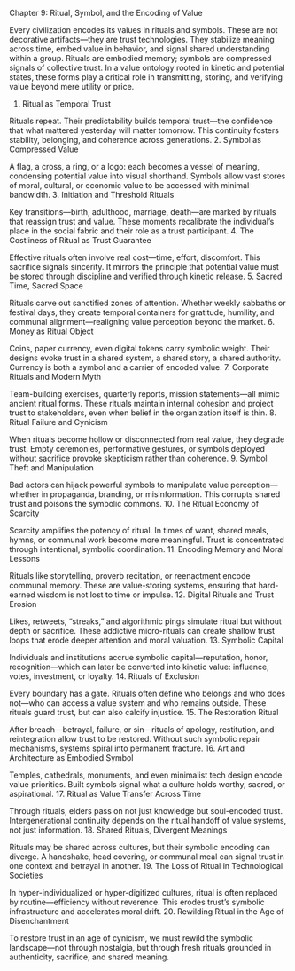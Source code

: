 Chapter 9: Ritual, Symbol, and the Encoding of Value

Every civilization encodes its values in rituals and symbols. These are not decorative artifacts—they are trust technologies. They stabilize meaning across time, embed value in behavior, and signal shared understanding within a group. Rituals are embodied memory; symbols are compressed signals of collective trust. In a value ontology rooted in kinetic and potential states, these forms play a critical role in transmitting, storing, and verifying value beyond mere utility or price.

1. Ritual as Temporal Trust

Rituals repeat. Their predictability builds temporal trust—the confidence that what mattered yesterday will matter tomorrow. This continuity fosters stability, belonging, and coherence across generations.
2. Symbol as Compressed Value

A flag, a cross, a ring, or a logo: each becomes a vessel of meaning, condensing potential value into visual shorthand. Symbols allow vast stores of moral, cultural, or economic value to be accessed with minimal bandwidth.
3. Initiation and Threshold Rituals

Key transitions—birth, adulthood, marriage, death—are marked by rituals that reassign trust and value. These moments recalibrate the individual’s place in the social fabric and their role as a trust participant.
4. The Costliness of Ritual as Trust Guarantee

Effective rituals often involve real cost—time, effort, discomfort. This sacrifice signals sincerity. It mirrors the principle that potential value must be stored through discipline and verified through kinetic release.
5. Sacred Time, Sacred Space

Rituals carve out sanctified zones of attention. Whether weekly sabbaths or festival days, they create temporal containers for gratitude, humility, and communal alignment—realigning value perception beyond the market.
6. Money as Ritual Object

Coins, paper currency, even digital tokens carry symbolic weight. Their designs evoke trust in a shared system, a shared story, a shared authority. Currency is both a symbol and a carrier of encoded value.
7. Corporate Rituals and Modern Myth

Team-building exercises, quarterly reports, mission statements—all mimic ancient ritual forms. These rituals maintain internal cohesion and project trust to stakeholders, even when belief in the organization itself is thin.
8. Ritual Failure and Cynicism

When rituals become hollow or disconnected from real value, they degrade trust. Empty ceremonies, performative gestures, or symbols deployed without sacrifice provoke skepticism rather than coherence.
9. Symbol Theft and Manipulation

Bad actors can hijack powerful symbols to manipulate value perception—whether in propaganda, branding, or misinformation. This corrupts shared trust and poisons the symbolic commons.
10. The Ritual Economy of Scarcity

Scarcity amplifies the potency of ritual. In times of want, shared meals, hymns, or communal work become more meaningful. Trust is concentrated through intentional, symbolic coordination.
11. Encoding Memory and Moral Lessons

Rituals like storytelling, proverb recitation, or reenactment encode communal memory. These are value-storing systems, ensuring that hard-earned wisdom is not lost to time or impulse.
12. Digital Rituals and Trust Erosion

Likes, retweets, “streaks,” and algorithmic pings simulate ritual but without depth or sacrifice. These addictive micro-rituals can create shallow trust loops that erode deeper attention and moral valuation.
13. Symbolic Capital

Individuals and institutions accrue symbolic capital—reputation, honor, recognition—which can later be converted into kinetic value: influence, votes, investment, or loyalty.
14. Rituals of Exclusion

Every boundary has a gate. Rituals often define who belongs and who does not—who can access a value system and who remains outside. These rituals guard trust, but can also calcify injustice.
15. The Restoration Ritual

After breach—betrayal, failure, or sin—rituals of apology, restitution, and reintegration allow trust to be restored. Without such symbolic repair mechanisms, systems spiral into permanent fracture.
16. Art and Architecture as Embodied Symbol

Temples, cathedrals, monuments, and even minimalist tech design encode value priorities. Built symbols signal what a culture holds worthy, sacred, or aspirational.
17. Ritual as Value Transfer Across Time

Through rituals, elders pass on not just knowledge but soul-encoded trust. Intergenerational continuity depends on the ritual handoff of value systems, not just information.
18. Shared Rituals, Divergent Meanings

Rituals may be shared across cultures, but their symbolic encoding can diverge. A handshake, head covering, or communal meal can signal trust in one context and betrayal in another.
19. The Loss of Ritual in Technological Societies

In hyper-individualized or hyper-digitized cultures, ritual is often replaced by routine—efficiency without reverence. This erodes trust’s symbolic infrastructure and accelerates moral drift.
20. Rewilding Ritual in the Age of Disenchantment

To restore trust in an age of cynicism, we must rewild the symbolic landscape—not through nostalgia, but through fresh rituals grounded in authenticity, sacrifice, and shared meaning.
